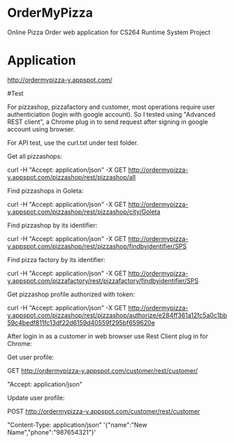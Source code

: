 # OrderMyPizza
Online Pizza Order web application for CS264 Runtime System Project

# Application
http://ordermypizza-y.appspot.com/

#Test

For pizzashop, pizzafactory and customer, most operations require user authenticiation (login with google account). So I tested using "Advanced REST client", a Chrome plug in to send request after signing in google account using browser.

For API test, use the curl.txt under test folder.


Get all pizzashops:


curl -H "Accept: application/json" -X GET http://ordermypizza-y.appspot.com/pizzashop/rest/pizzashop/all

Find pizzashops in Goleta:


curl -H "Accept: application/json" -X GET http://ordermypizza-y.appspot.com/pizzashop/rest/pizzashop/city/Goleta

Find pizzashop by its identifier:


curl -H "Accept: application/json" -X GET http://ordermypizza-y.appspot.com/pizzashop/rest/pizzashop/findbyidentifier/SPS

Find pizza factory by its identifier:


curl -H "Accept: application/json" -X GET http://ordermypizza-y.appspot.com/pizzafactory/rest/pizzafactory/findbyidentifier/SPS

Get pizzashop profile authorized with token:

curl -H "Accept: application/json" -X GET http://ordermypizza-y.appspot.com/pizzashop/rest/pizzashop/authorize/e284ff361a12fc5a0c1bb59c4bedf811fc13df22d6159d40559f295bf659620e


After login in as a customer in web browser use Rest Client plug in for Chrome:


Get user profile:


GET http://ordermypizza-y.appspot.com/customer/rest/customer/


"Accept: application/json" 

Update user profile:


POST http://ordermypizza-y.appspot.com/customer/rest/customer


"Content-Type: application/json" '{"name":"New Name","phone":"987654321"}'

